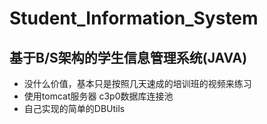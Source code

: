 # Student_Information_System
## 基于B/S架构的学生信息管理系统(JAVA)
- 没什么价值，基本只是按照几天速成的培训班的视频来练习
- 使用tomcat服务器 c3p0数据库连接池 
- 自己实现的简单的DBUtils
